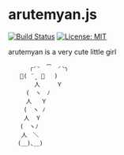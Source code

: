 # arutemyan.js
[![Build Status](https://travis-ci.org/elipmoc/arutemyan.js.svg?branch=master)](https://travis-ci.org/elipmoc/arutemyan.js)
[![License: MIT](https://img.shields.io/badge/License-MIT-yellow.svg)](https://opensource.org/licenses/MIT)

arutemyan is a very cute little girl

```
　　　 ╭◜◝  ͡  ◜◝╮
　　💪( ¨̮  💪　 )
　　    人　   Ｙ
　　　(　ヽ　ﾉ
　　　人　 Ｙ
　　 (　ヽ ﾉ
　　 人　Ｙ
　　(　ヽﾉ
　  人　＼
　 (＿)､＿)
```